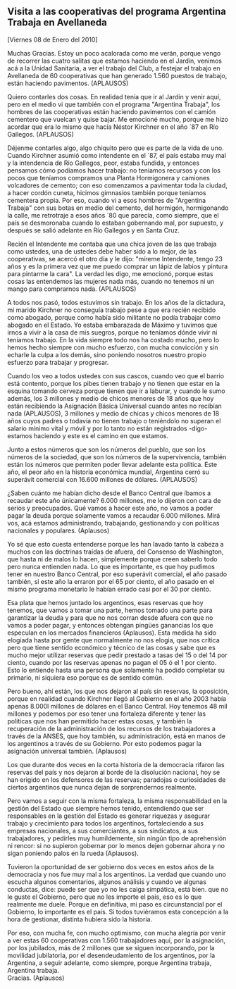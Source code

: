 Visita a las cooperativas del programa Argentina Trabaja en Avellaneda
----------------------------------------------------------------------

[Viernes 08 de Enero del 2010]

Muchas Gracias. Estoy un poco acalorada como me verán, porque vengo de
recorrer las cuatro salitas que estamos haciendo en el Jardín, venimos
acá a la Unidad Sanitaria, a ver el trabajo del Club, a festejar el
trabajo en Avellaneda de 60 cooperativas que han generado 1.560 puestos
de trabajo, están haciendo pavimentos. (APLAUSOS)

Quiero contarles dos cosas. En realidad tenía que ir al Jardín y venir
aquí, pero en el medio vi que también con el programa "Argentina
Trabaja", los hombres de las cooperativas están haciendo pavimentos con
el camión cementero que vuelcan y quise bajar. Me emocioné mucho, porque
me hizo acordar que era lo mismo que hacía Néstor Kirchner en el año ´87
en Río Gallegos. (APLAUSOS)

Déjenme contarles algo, algo chiquito pero que es parte de la vida de
uno. Cuando Kirchner asumió como intendente en el ´87, el país estaba
muy mal y la intendencia de Río Gallegos, peor, estaba fundida, y
entonces pensamos cómo podíamos hacer trabajo: no teníamos recursos y
con los pocos que teníamos compramos una Planta Hormigonera y camiones
volcadores de cemento; con eso comenzamos a pavimentar toda la ciudad, a
hacer cordón cuneta, hicimos gimnasios también porque teníamos cementera
propia. Por eso, cuando vi a esos hombres de "Argentina Trabaja" con sus
botas en medio del cemento, del hormigón, hormigonando la calle, me
retrotraje a esos años ´80 que parecía, como siempre, que el país se
desmoronaba cuando lo estaban gobernando mal, por supuesto, y después se
salió adelante en Río Gallegos y en Santa Cruz.

Recién el Intendente me contaba que una chica joven de las que trabaja
como ustedes, una de ustedes debe haber sido a lo mejor, de las
cooperativas, se acercó el otro día y le dijo: "míreme Intendente, tengo
23 años y es la primera vez que me puedo comprar un lápiz de labios y
pintura para pintarme la cara". La verdad les digo, me emocionó, porque
estas cosas las entendemos las mujeres nada más, cuando no tenemos ni un
mango para comprarnos nada. (APLAUSOS)

A todos nos pasó, todos estuvimos sin trabajo. En los años de la
dictadura, mi marido Kirchner no conseguía trabajo pese a que era recién
recibido como abogado, porque como había sido militante no podía
trabajar como abogado en el Estado. Yo estaba embarazada de Máximo y
tuvimos que irnos a vivir a la casa de mis suegros, porque no teníamos
dónde vivir ni teníamos trabajo. En la vida siempre todo nos ha costado
mucho, pero lo hemos hecho siempre con mucho esfuerzo, con mucha
convicción y sin echarle la culpa a los demás, sino poniendo nosotros
nuestro propio esfuerzo para trabajar y progresar.

Cuando los veo a todos ustedes con sus cascos, cuando veo que el barrio
está contento, porque los pibes tienen trabajo y no tienen que estar en
la esquina tomando cerveza porque tienen que ir a laburar, y cuando le
sumo además, los 3 millones y medio de chicos menores de 18 años que hoy
están recibiendo la Asignación Básica Universal cuando antes no recibían
nada (APLAUSOS), 3 millones y medio de chicas y chicos menores de 18
años cuyos padres o todavía no tienen trabajo o teniéndolo no superan el
salario mínimo vital y móvil y por lo tanto no están registrados -digo-
estamos haciendo y este es el camino en que estamos.

Junto a estos números que son los números del pueblo, que son los
números de la sociedad, que son los números de la supervivencia, también
están los números que permiten poder llevar adelante esta política. Este
año, el peor año en la historia económica mundial, Argentina cerró su
superávit comercial con 16.600 millones de dólares. (APLAUSOS)

¿Saben cuánto me habían dicho desde el Banco Central que íbamos a
recaudar este año únicamente? 6.000 millones, me lo dijeron con cara de
serios y preocupados. Qué vamos a hacer este año, no vamos a poder pagar
la deuda porque solamente vamos a recaudar 6.000 millones. Mirá vos, acá
estamos administrando, trabajando, gestionando y con políticas
nacionales y populares. (Aplausos)

Yo sé que esto cuesta entenderse porque les han lavado tanto la cabeza a
muchos con las doctrinas traídas de afuera, del Consenso de Washington,
que hasta ni de malos lo hacen, simplemente porque creen saberlo todo
pero nunca entienden nada. Lo que es importante, es que hoy pudimos
tener en nuestro Banco Central, por eso superávit comercial, el año
pasado también, si este año la erraron por el 65 por ciento, el año
pasado en el mismo programa monetario le habían errado casi por el 30
por ciento.

Esa plata que hemos juntado los argentinos, esas reservas que hoy
tenemos, que vamos a tomar una parte, hemos tomado una parte para
garantizar la deuda y para que no nos corran desde afuera con que no
vamos a poder pagar, y entonces obtengan pingües ganancias los que
especulan en los mercados financieros (Aplausos). Esta medida ha sido
elogiada hasta por gente que normalmente no nos elogia, que nos crítica
pero que tiene sentido económico y técnico de las cosas y sabe que es
mucho mejor utilizar reservas que pedir prestado a tasas del 15 o del 14
por ciento, cuando por las reservas apenas no pagan el 05 ó el 1 por
ciento. Esto lo entiende hasta una persona que solamente ha podido
completar su primario, ni siquiera eso porque es de sentido común.

Pero bueno, ahí están, los que nos dejaron al país sin reservas, la
oposición, porque en realidad cuando Kirchner llegó al Gobierno en el
año 2003 había apenas 8.000l millones de dólares en el Banco Central.
Hoy tenemos 48 mil millones y podemos por eso tener una fortaleza
diferente y tener las políticas que nos han permitido hacer estas cosas,
y también la recuperación de la administración de los recursos de los
trabajadores a través de la ANSES, que hoy también, su administración,
está en manos de los argentinos a través de su Gobierno. Por esto
podemos pagar la asignación universal también. (Aplausos)

Los que durante dos veces en la corta historia de la democracia rifaron
las reservas del país y nos dejaron al borde de la disolución nacional,
hoy se han erigido en los defensores de las reservas; paradojas o
curiosidades de ciertos argentinos que nunca dejan de sorprendernos
realmente.

Pero vamos a seguir con la misma fortaleza, la misma responsabilidad en
la gestión del Estado que siempre hemos tenido, entendiendo que ser
responsables en la gestión del Estado es generar riquezas y asegurar
trabajo y crecimiento para todos los argentinos, fortaleciendo a sus
empresas nacionales, a sus comerciantes, a sus sindicatos, a sus
trabajadores, y pedirles muy humildemente, sin ningún tipo de
aprehensión ni rencor: si no supieron gobernar por lo menos dejen
gobernar ahora y no sigan poniendo palos en la rueda (Aplausos).

Tuvieron la oportunidad de ser gobierno dos veces en estos años de la
democracia y nos fue muy mal a los argentinos. La verdad que cuando uno
escucha algunos comentarios, algunos análisis y cuando ve algunas
conductas, dice: puede ser que yo no les caiga simpática, está bien. que
no le guste el Gobierno, pero que no les importe el país, eso es lo que
realmente me duele. Porque en definitiva, mi paso es circunstancial por
el Gobierno, lo importante es el país. Si todos tuviéramos esta
concepción a la hora de gestionar, distinta hubiera sido la historia.

Por eso, con mucha fe, con mucho optimismo, con mucha alegría por venir
a ver estas 60 cooperativas con 1.560 trabajadores aquí, por la
asignación, por los jubilados, más de 2 millones que se siguen
incorporando, por la movilidad jubilatoria, por el desendeudamiento de
los argentinos, por la Argentina, a seguir adelante, como siempre,
porque Argentina trabaja, Argentina trabaja.\
 Gracias. (Aplausos)

 

 
